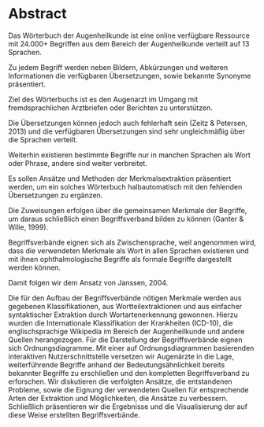 Abstract
================================================================================

Das Wörterbuch der Augenheilkunde ist eine online verfügbare Ressource mit 24.000+ Begriffen aus dem Bereich der Augenheilkunde verteilt auf 13 Sprachen.
<!-- The Dictionary of Ophthalmology is an online resource containing more than 24.000 terms specific to ophthalmology distributed over 13 languages. -->

Zu jedem Begriff werden neben Bildern, Abkürzungen und weiteren Informationen die verfügbaren Übersetzungen, sowie bekannte Synonyme präsentiert.
<!-- ----------------------------------------------------------------------------------------- -->
<!-- Im Konferenz-Abstract Tilburg steht '...arranged by synonymy...': wie beschreibt man das am Besten auf deutsch? -->
<!-- Vielleicht 'geordnet anhand von Synonymen'? -->
<!-- ----------------------------------------------------------------------------------------- -->
<!-- Ich muss gestehen, ich habe das nicht verstanden und daher die Formulierung '...sowie bekannte Synonyme...' gewählt. -->
<!-- ----------------------------------------------------------------------------------------- -->
<!-- ----------------------------------------------------------------------------------------- -->
<!-- Each term is presented together with its available translations and other synonyms, many are accompanied with images. -->

Ziel des Wörterbuchs ist es den Augenarzt im Umgang mit fremdsprachlichen Arztbriefen oder Berichten zu unterstützen. 
<!-- The Dictionary of Ophthalmology aims to support the practitioner in dealing with medical reports of patients written in foreign languages. -->

Die Übersetzungen können jedoch auch fehlerhaft sein (Zeitz & Petersen, 2013) und die verfügbaren Übersetzungen sind sehr ungleichmäßig über die Sprachen verteilt.
<!-- But some translations may be erroneous (Zeitz & Petersen, 2013) and the translations available in the dictionary are very unevenly distributed across the 13 languages. -->

Weiterhin existieren bestimmte Begriffe nur in manchen Sprachen als Wort oder Phrase, andere sind weiter verbreitet.
<!-- Furthermore there may be medical terms existing only in some languages as a word or phrase while other terms are commonplace in most languages. -->

Es sollen Ansätze und Methoden der Merkmalsextraktion präsentiert werden, um ein solches Wörterbuch halbautomatisch mit den fehlenden Übersetzungen zu ergänzen.
<!-- Hier habe ich noch das Problem, dass wir von Merkmalen sprechen, aber FCA und Janssen erst danach erwähnt werden. Wir müssten eigentlich explizieren welcher Art die Merkmale sind (lexikalische Merkmale, semantische Merkmale, usw.), oder diesen Satz erst später bringen. -->
<!-- Folgend habe ich dieses Problem umgangen, indem ich den Begriff descriptive keywords verwende und das Prinzip des Taggings mit reingebracht habe. -->

<!-- We will present methods for extracting descriptive keywords from various sources with which we enrich the dictionary semi-automatically by tagging relating terms with them in order to bridge missing or erroneous translations. --> 

<!-- Im folgenden Satz: welche Zuweisungen? -->
Die Zuweisungen erfolgen über die gemeinsamen Merkmale der Begriffe, um daraus schließlich einen Begriffsverband bilden zu können (Ganter & Wille, 1999).
<!-- With the resulting set of keywords and their respective term-assignments we aim to establish a Formal Concept (Ganter & Wille, 1999) in which the extracted keywords serve as features for describing formal objects that represent the dictionary's terms.
Commonly distributed subsets of features point to similar objects within the Formal Concept and shape a semantic network. -->

Begriffsverbände eignen sich als Zwischensprache, weil angenommen wird, dass die verwendeten Merkmale als Wort in allen Sprachen existieren und mit ihnen ophthalmologische Begriffe als formale Begriffe dargestellt werden können.
<!-- A Formal Concept is suitable for describing an Interlingua, because it is assumed that lexical representations of our used features exist in all languages and can therefore be used to constitute opthalmological terms as formal objects. -->

Damit folgen wir dem Ansatz von Janssen, 2004.
<!-- By doing this we follow the approach of Janssen, 2004. -->

Die für den Aufbau der Begriffsverbände nötigen Merkmale werden aus gegebenen Klassifikationen, aus Wortteilextraktionen und aus einfacher syntaktischer Extraktion durch Wortartenerkennung gewonnen.
Hierzu wurden die Internationale Klassifikation der Krankheiten (ICD-10), die englischsprachige Wikipedia im Bereich der Augenheilkunde und andere Quellen herangezogen.
Für die Darstellung der Begriffsverbände eignen sich Ordnungsdiagramme.
Mit einer auf Ordnungsdiagrammen basierenden interaktiven Nutzerschnittstelle versetzen wir Augenärzte in die Lage, weiterführende Begriffe anhand der Bedeutungsähnlichkeit bereits bekannter Begriffe zu erschließen und den kompletten Begriffsverband zu erforschen.
Wir diskutieren die verfolgten Ansätze, die entstandenen Probleme, sowie die Eignung der verwendeten Quellen für entsprechende Arten der Extraktion und Möglichkeiten, die Ansätze zu verbessern.
Schließlich präsentieren wir die Ergebnisse und die Visualisierung der auf diese Weise erstellten Begriffsverbände.

